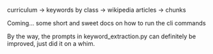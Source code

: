 curriculum -> keywords by class -> wikipedia articles -> chunks

Coming... some short and sweet docs on how to run the cli commands

By the way, the prompts in keyword_extraction.py can definitely be improved, just did it on a whim.
